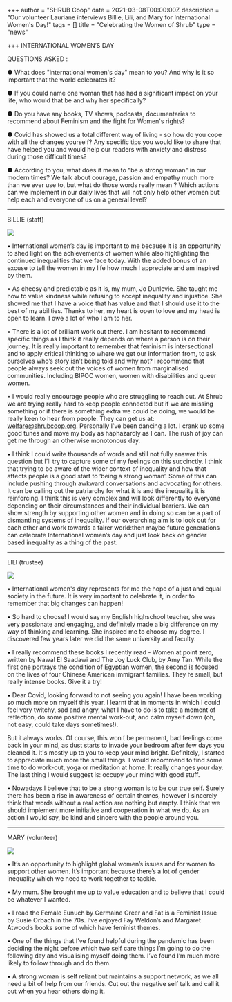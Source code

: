 +++
author = "SHRUB Coop"
date = 2021-03-08T00:00:00Z
description = "Our volunteer Lauriane interviews Billie, Lili, and Mary for International Women's Day!"
tags = []
title = "Celebrating the Women of Shrub"
type = "news"

+++
INTERNATIONAL WOMEN’S DAY

QUESTIONS ASKED :

● What does "international women's day" mean to you? And why is it so important that the world celebrates it?

● If you could name one woman that has had a significant impact on your life, who would that be and why her specifically?

● Do you have any books, TV shows, podcasts, documentaries to recommend about Feminism and the fight for Women's rights?

● Covid has showed us a total different way of living - so how do you cope with all the changes yourself? Any specific tips you would like to share that have helped you and would help our readers with anxiety and distress during those difficult times?

● According to you, what does it mean to "be a strong woman" in our modern times? We talk about courage, passion and empathy much more than we ever use to, but what do those words really mean ? Which actions can we implement in our daily lives that will not only help other women but help each and everyone of us on a general level?

***

BILLIE (staff)

![](https://res.cloudinary.com/shrub-co-op/image/upload/v1615221190/shrubcoop.org/media/155512976_279636850223527_5090619642529785146_n_e78e0c.jpg)

• International women’s day is important to me because it is an opportunity to shed light on the achievements of women while also highlighting the continued inequalities that we face today. With the added bonus of an excuse to tell the women in my life how much I appreciate and am inspired by them.

• As cheesy and predictable as it is, my mum, Jo Dunlevie. She taught me how to value kindness while refusing to accept inequality and injustice. She showed me that I have a voice that has value and that I should use it to the best of my abilities. Thanks to her, my heart is open to love and my head is open to learn. I owe a lot of who I am to her.

• There is a lot of brilliant work out there. I am hesitant to recommend specific things as I think it really depends on where a person is on their journey. It is really important to remember that feminism is intersectional and to apply critical thinking to where we get our information from, to ask ourselves who’s story isn’t being told and why not? I recommend that people always seek out the voices of women from marginalised communities. Including BIPOC women, women with disabilities and queer women.

• I would really encourage people who are struggling to reach out. At Shrub we are trying really hard to keep people connected but if we are missing something or if there is something extra we could be doing, we would be really keen to hear from people. They can get us at: welfare@shrubcoop.org. Personally I’ve been dancing a lot. I crank up some good tunes and move my body as haphazardly as I can. The rush of joy can get me through an otherwise monotonous day.

• I think I could write thousands of words and still not fully answer this question but I’ll try to capture some of my feelings on this succinctly. I think that trying to be aware of the wider context of inequality and how that affects people is a good start to ‘being a strong woman’. Some of this can include pushing through awkward conversations and advocating for others. It can be calling out the patriarchy for what it is and the inequality it is reinforcing. I think this is very complex and will look differently to everyone depending on their circumstances and their individual barriers. We can show strength by supporting other women and in doing so can be a part of dismantling systems of inequality. If our overarching aim is to look out for each other and work towards a fairer world:then maybe future generations can celebrate International women’s day and just look back on gender based inequality as a thing of the past.

***

LILI (trustee)

![](https://res.cloudinary.com/shrub-co-op/image/upload/v1615221220/shrubcoop.org/media/192611db-eb3a-4d66-8992-781db99dedc3_qobqci.jpg)

• International women's day represents for me the hope of a just and equal society in the future. It is very important to celebrate it, in order to remember that big changes can happen!

• So hard to choose! I would say my English highschool teacher, she was very passionate and engaging, and definitely made a big difference on my way of thinking and learning. She inspired me to choose my degree. I discovered few years later we did the same university and faculty.

• I really recommend these books I recently read - Women at point zero, written by Nawal El Saadawi and The Joy Luck Club, by Amy Tan. While the first one portrays the condition of Egyptian women, the second is focused on the lives of four Chinese American immigrant families. They ́re small, but really intense books. Give it a try!

• Dear Covid, looking forward to not seeing you again! I have been working so much more on myself this year. I learnt that in moments in which I could feel very twitchy, sad and angry, what I have to do is to take a moment of reflection, do some positive mental work-out, and calm myself down (oh, not easy, could take days sometimes!).

But it always works. Of course, this won ́t be permanent, bad feelings come back in your mind, as dust starts to invade your bedroom after few days you cleaned it. It's mostly up to you to keep your mind bright. Definitely, I started to appreciate much more the small things. I would recommend to find some time to do work-out, yoga or meditation at home. It really changes your day. The last thing I would suggest is: occupy your mind with good stuff.

• Nowadays I believe that to be a strong woman is to be our true self. Surely there has been a rise in awareness of certain themes, however I sincerely think that words without a real action are nothing but empty. I think that we should implement more initiative and cooperation in what we do. As an action I would say, be kind and sincere with the people around you.

***

MARY (volunteer)

![](https://res.cloudinary.com/shrub-co-op/image/upload/v1615221261/shrubcoop.org/media/158000222_445013530143646_5141152440425997409_n_d0zn0q.jpg)

• It’s an opportunity to highlight global women’s issues and for women to support other women. It’s important because there’s a lot of gender inequality which we need to work together to tackle.

• My mum. She brought me up to value education and to believe that I could be whatever I wanted.

• I read the Female Eunuch by Germaine Greer and Fat is a Feminist Issue by Susie Orbach in the 70s. I’ve enjoyed Fay Weldon’s and Margaret Atwood’s books some of which have feminist themes.

• One of the things that I’ve found helpful during the pandemic has been deciding the night before which two self care things I’m going to do the following day and visualising myself doing them. I’ve found I’m much more likely to follow through and do them.

• A strong woman is self reliant but maintains a support network, as we all need a bit of help from our friends. Cut out the negative self talk and call it out when you hear others doing it.